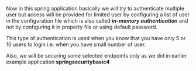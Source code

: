 Now in this spring application basically we will try to authenticate multiple user but access will be provided for limited user by configuring a list of user in the configuration file which is also called ***in-memory authentication*** and not by configuring it in property file or using default password.

This type of authentication is used when you know that you have only 5 or 10 users to login i.e. when you have small number of user.

Also, we will be securing some selected endpoints only as we did in earlier example application **springsecuritybasic4**
